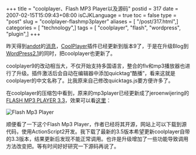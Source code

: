 +++
title = "coolplayer、Flash MP3 Player以及源码"
postid = 317
date = 2007-02-15T15:09:43+08:00
isCJKLanguage = true
toc = false
type = "post"
slug = "coolplayer-flashmp3player"
aliases = [ "/post/317.html",]
categories = [ "technology",]
tags = [ "coolplayer", "flash", "wordpress", "plugin",]
+++


昨天得到[andot](http://www.coolcode.cn/)的[消息](https://blog.zengrong.net/post/316.html#comment-8367)，[CoolPlayer](http://www.coolcode.cn/?p=100)插件已经更新到版本9了，于是在升级Blog到[WordPress2.1](https://blog.zengrong.net/post/316.html)的同时，把coolplayer也更新了。

coolplayer9的改动相当大，不仅开始支持多国语言，整合的flv和mp3播放器也进行了升级。插件激活后会自动在编辑器中添加quicktag“酷播”，看来这就是coolplayer的中文名称了。比我原来自己修改quicktags.js要方便许多了。

在coolplayer的压缩包中看到，原来的mp3player已经更新成了jeroenwijering的[FLASH MP3 PLAYER 3.3](http://www.jeroenwijering.com/?item=Flash_MP3_Player)，效果可以看[这里](https://blog.zengrong.net/post/198.html)：

![Flash Mp3 Player](/uploads/2007/02/flashmp3player.png)

顺便看了一下这个Flash Mp3 Player，作者已经将其开源，网站上可以下载到源代码，使用ActionScript2开发。我下载了最新的3.5版本希望更新coolplayer自带的3.3版本，结果更新后发现不能正常调用。也许是升级增加了一些功能导致调用方法改变把。等有时间好好研究一下源码再说了。

